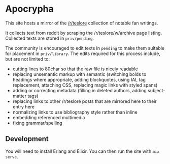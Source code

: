 # Apocrypha

This site hosts a mirror of the [/r/teslore](//reddit.com/r/teslore) collection
of notable fan writings.

It collects text from reddit by scraping the /r/teslore/w/archive page listing.
Collected texts are stored in `priv/pending`.

The community is encouraged to edit texts in `pending` to make them suitable for
placement in `priv/library`. The edits required for this process include, but
are not limited to:

- cutting lines to 80char so that the raw file is nicely readable
- replacing unsemantic markup with semantic (switching bolds to headings where
  appropriate, adding blockquotes, using IAL tag replacement, attaching CSS,
  replacing magic links with styled spans)
- adding or correcting metadata (filling in deleted authors, adding
  subject-matter tags)
- replacing links to other /r/teslore posts that are mirrored here to their
  entry here
- normalizing links to use bibliography style rather than inline
- embedding referenced multimedia
- fixing grammar/spelling

## Development

You will need to install Erlang and Elixir. You can then run the site with
`mix serve`.
